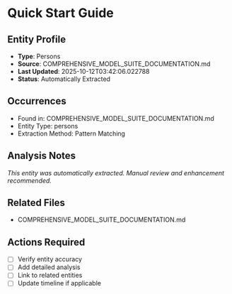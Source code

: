 # Quick Start Guide

## Entity Profile
- **Type**: Persons
- **Source**: COMPREHENSIVE_MODEL_SUITE_DOCUMENTATION.md
- **Last Updated**: 2025-10-12T03:42:06.022788
- **Status**: Automatically Extracted

## Occurrences
- Found in: COMPREHENSIVE_MODEL_SUITE_DOCUMENTATION.md
- Entity Type: persons
- Extraction Method: Pattern Matching

## Analysis Notes
*This entity was automatically extracted. Manual review and enhancement recommended.*

## Related Files
- COMPREHENSIVE_MODEL_SUITE_DOCUMENTATION.md

## Actions Required
- [ ] Verify entity accuracy
- [ ] Add detailed analysis
- [ ] Link to related entities
- [ ] Update timeline if applicable
